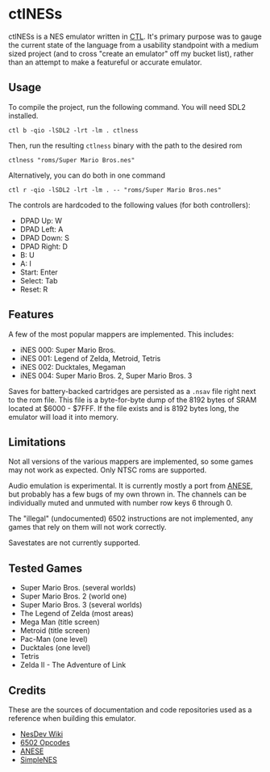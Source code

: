# ctlNESs

ctlNESs is a NES emulator written in [CTL](https://github.com/nw-github/ctl). It's primary purpose was to gauge the current state of the language from a usability standpoint with a medium sized project (and to cross "create an emulator" off my bucket list), rather than an attempt to make a featureful or accurate emulator.

## Usage

To compile the project, run the following command. You will need SDL2 installed.

```
ctl b -qio -lSDL2 -lrt -lm . ctlness
```

Then, run the resulting `ctlness` binary with the path to the desired rom

```
ctlness "roms/Super Mario Bros.nes"
```

Alternatively, you can do both in one command

```
ctl r -qio -lSDL2 -lrt -lm . -- "roms/Super Mario Bros.nes"
```

The controls are hardcoded to the following values (for both controllers):

-   DPAD Up: W
-   DPAD Left: A
-   DPAD Down: S
-   DPAD Right: D
-   B: U
-   A: I
-   Start: Enter
-   Select: Tab
-   Reset: R

## Features

A few of the most popular mappers are implemented. This includes:

-   iNES 000: Super Mario Bros.
-   iNES 001: Legend of Zelda, Metroid, Tetris
-   iNES 002: Ducktales, Megaman
-   iNES 004: Super Mario Bros. 2, Super Mario Bros. 3

Saves for battery-backed cartridges are persisted as a `.nsav` file right next to the rom file. This file is a byte-for-byte dump of the 8192 bytes of SRAM located at $6000 - $7FFF. If the file exists and is 8192 bytes long, the emulator will load it into memory.

## Limitations

Not all versions of the various mappers are implemented, so some games may not work as expected. Only NTSC roms are supported.

Audio emulation is experimental. It is currently mostly a port from [ANESE](https://github.com/daniel5151/ANESE), but probably has a few bugs of my own thrown in. The channels can be individually muted and unmuted with number row keys 6 through 0.

The "illegal" (undocumented) 6502 instructions are not implemented, any games that rely on them will not work correctly.

Savestates are not currently supported.

## Tested Games

-   Super Mario Bros. (several worlds)
-   Super Mario Bros. 2 (world one)
-   Super Mario Bros. 3 (several worlds)
-   The Legend of Zelda (most areas)
-   Mega Man (title screen)
-   Metroid (title screen)
-   Pac-Man (one level)
-   Ducktales (one level)
-   Tetris
-   Zelda II - The Adventure of Link

## Credits

These are the sources of documentation and code repositories used as a reference when building this emulator.

-   [NesDev Wiki](https://www.nesdev.org/wiki/Nesdev_Wiki)
-   [6502 Opcodes](https://www.oxyron.de/html/opcodes02.html)
-   [ANESE](https://github.com/daniel5151/ANESE)
-   [SimpleNES](https://github.com/amhndu/SimpleNES)
